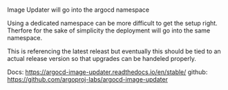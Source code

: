 #
Image Updater will go into the argocd namespace

Using a dedicated namespace can be more difficult to get the setup right. Therfore for the sake of simplicity the deployment will go into the same namespace.


This is referencing the latest releast but eventually this should be tied to an actual release version so that upgrades can be handeled properly.

Docs: https://argocd-image-updater.readthedocs.io/en/stable/
github: https://github.com/argoproj-labs/argocd-image-updater